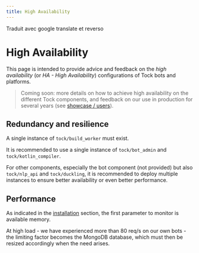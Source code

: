 ```yaml
---
title: High Availability
---
```

<!-->Traduit avec google translate et reverso<!-->
# High Availability

This page is intended to provide advice and feedback on the
_high availability_ (or _HA - High Availability_) configurations of Tock bots and platforms.

> Coming soon: more details on how to achieve high availability on the different
>Tock components, and feedback on our use in production for several years
>(see [showcase / users](../../about/showcase)).

## Redundancy and resilience

A single instance of `tock/build_worker` must exist.

It is recommended to use a single instance of `tock/bot_admin` and `tock/kotlin_compiler`.

For other components, especially the bot component (not provided) but also `tock/nlp_api` and
`tock/duckling`, it is recommended to deploy multiple instances to ensure better availability
or even better performance.

## Performance

As indicated in the [installation](../installation) section, the first parameter to monitor is
available memory.

At high load - we have experienced more than 80 req/s on our own bots -
the limiting factor becomes the MongoDB database, which must then be resized accordingly
when the need arises.